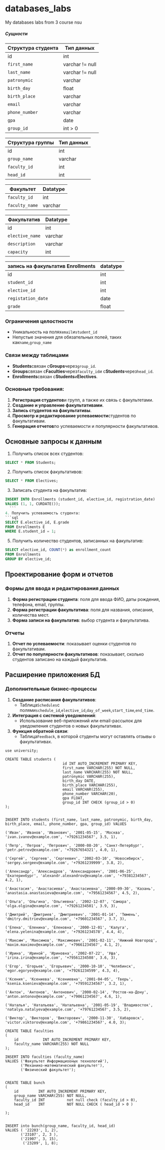 # databases_labs
My databases labs from 3 course nsu

##### Сущности

| Структура студента | Тип данных      |
| ------------------ | --------------- |
| id                 | int             |
| `first_name`       | varchar != null |
| `last_name`        | varchar != null |
| `patronymic`       | varchar         |
| `birth_day`        | float           |
| `birth_place`      | varchar         |
| `email`            | varchar         |
| `phone_number`     | varchar         |
| `gpa`              | date            |
| `group_id`         | int > 0         |

| Структура группы | Тип данных |
| ---------------- | ---------- |
| id               | int        |
| `group_name`     | varchar    |
| `faculty_id`     | int        |
| `head_id`        | int        |

| Факультет      | Datatype |
| -------------- | -------- |
| `faculty_id`   | int      |
| `faculty_name` | varchar  |

| Факультатив     | Datatype |
| --------------- | -------- |
| id              | int      |
| `elective_name` | varchar  |
| `description`   | varchar  |
| `capacity`      | int      |

| запись на факультатив **Enrollments** | datatype |
| ------------------------------------- | -------- |
| id                                    | int      |
| `student_id`                          | int      |
| `elective_id`                         | int      |
| `registation_date`                    | date     |
| `grade`                               | float    |
### Ограничения целостности
- Уникальность на полях`email`и`student_id`
- Непустые значения для обязательных полей, таких как`name`,`group_name`

### Связи между таблицами
- **Students**связан с**Groups**через`group_id`.
- **Groups**связан с**Faculties**через`faculty_id`и с**Students**через`head_id`.
- **Enrollments**связан с**Students**и**Electives**.
### Основные требования:
1. **Регистрация студентов**и групп, а также их связь с факультетами.
2. **Создание и управление факультативами**.
3. **Запись студентов на факультативы**.
4. **Просмотр и редактирование успеваемости**студентов по факультативам.
5. **Генерация отчетов**по успеваемости и популярности факультативов.

## Основные запросы к данным

1. Получить список всех студентов:
```sql
SELECT * FROM Students;
```
2. Получить список факультативов:
```sql
SELECT * FROM Electives;
```
3. Записать студента на факультатив:
  ```sql
INSERT INTO Enrollments (student_id, elective_id, registration_date) 
VALUES (1, 1, CURDATE());
    ```
4. Получить успеваемость студента:
```sql
SELECT E.elective_id, E.grade 
FROM Enrollments E 
WHERE E.student_id = 1;
```    
5. Получить количество студентов, записанных на факультатив:
```sql
SELECT elective_id, COUNT(*) as enrollment_count 
FROM Enrollments 
GROUP BY elective_id;
```

## Проектирование форм и отчетов

### Формы для ввода и редактирования данных
1. **Форма регистрации студента**: поля для ввода ФИО, даты рождения, телефона, email, группы.
2. **Форма регистрации факультатива**: поля для названия, описания, количества мест.
3. **Форма записи на факультатив**: выбор студента и факультатива.

### Отчеты
1. **Отчет по успеваемости**: показывает оценки студентов по факультативам.
2. **Отчет по популярности факультативов**: показывает, сколько студентов записано на каждый факультатив.

## Расширение приложения БД

### Дополнительные бизнес-процессы

1. **Создание расписания факультативов**:
    - Таблица`Schedules`с полями`schedule_id`,`elective_id`,`day_of_week`,`start_time`,`end_time`.
2. **Интеграция с системой уведомлений**:
    - Использование веб-приложений или email-рассылок для уведомления студентов о новых факультативах.
3. **Функция обратной связи**:
    - Таблица`Feedback`, в которой студенты могут оставлять отзывы о факультативах.


```mysql
use university;  
  
CREATE TABLE students (  
                          id INT AUTO_INCREMENT PRIMARY KEY,  
                          first_name VARCHAR(255) NOT NULL,  
                          last_name VARCHAR(255) NOT NULL,  
                          patronymic VARCHAR(255),  
                          birth_day DATE,  
                          birth_place VARCHAR(255),  
                          email VARCHAR(255),  
                          phone_number VARCHAR(20),  
                          gpa FLOAT,  
                          group_id INT CHECK (group_id > 0)  
);  
  
  
INSERT INTO students (first_name, last_name, patronymic, birth_day, birth_place, email, phone_number, gpa, group_id) VALUES  
                                                                                                                         ('Иван', 'Иванов', 'Иванович', '2001-05-15', 'Москва', 'ivan.ivanov@example.com', '+79261234567', 3.5, 1),  
                                                                                                                         ('Петр', 'Петров', 'Петрович', '2000-08-20', 'Санкт-Петербург', 'petr.petrov@example.com', '+79267654321', 4.0, 1),  
                                                                                                                         ('Сергей', 'Сергеев', 'Сергеевич', '2002-03-10', 'Новосибирск', 'sergey.sergeev@example.com', '+79261239999', 3.8, 2),  
                                                                                                                         ('Александр', 'Александров', 'Александрович', '2001-06-25', 'Екатеринбург', 'alexandr.alexandrov@example.com', '+79381234567', 4.2, 1),  
                                                                                                                         ('Анастасия', 'Анастасиева', 'Анастасиевна', '2000-09-30', 'Казань', 'anastasia.anastasieva@example.com', '+79561234567', 4.5, 2),  
                                                                                                                         ('Ольга', 'Ольгина', 'Ольгиевна', '2002-12-07', 'Самара', 'olga.olgina@example.com', '+79261234501', 3.9, 3),  
                                                                                                                         ('Дмитрий', 'Дмитриев', 'Дмитриевич', '2001-01-14', 'Тюмень', 'dmitry.dmitriev@example.com', '+79601234567', 3.7, 3),  
                                                                                                                         ('Елена', 'Еленина', 'Еленовна', '2000-12-01', 'Калуга', 'elena.yelenina@example.com', '+79261234578', 4.4, 4),  
                                                                                                                         ('Максим', 'Максимов', 'Максимович', '2001-02-11', 'Нижний Новгород', 'maxim.maximov@example.com', '+79661234567', 4.1, 2),  
                                                                                                                         ('Ирина', 'Ириной', 'Ириновна', '2002-07-22', 'Уфа', 'irina.irina@example.com', '+79561234508', 3.6, 3),  
                                                                                                                         ('Егор', 'Егорьев', 'Егорьевич', '2000-10-10', 'Челябинск', 'egor.egoryev@example.com', '+79261234599', 4.3, 4),  
                                                                                                                         ('Ксения', 'Ксениева', 'Ксениевна', '2001-04-05', 'Тверь', 'ksenia.ksenieva@example.com', '+79591234567', 3.2, 1),  
                                                                                                                         ('Антон', 'Антонов', 'Антонович', '2000-02-14', 'Ростов-на-Дону', 'anton.antonov@example.com', '+79061234567', 4.6, 1),  
                                                                                                                         ('Наталья', 'Натальева', 'Натальевна', '2001-05-19', 'Владивосток', 'natalya.natalyeva@example.com', '+79761234567', 3.5, 2),  
                                                                                                                         ('Виктор', 'Викторов', 'Викторович', '2000-11-30', 'Хабаровск', 'victor.viktorov@example.com', '+79861234567', 4.0, 3);
```

```mysql
CREATE TABLE faculties  
(  
    id           INT AUTO_INCREMENT PRIMARY KEY,  
    faculty_name VARCHAR(255) NOT NULL  
);  
  
INSERT INTO faculties (faculty_name)  
VALUES ('Факультет Информациооных технологий'),  
       ('Механико-математический факультет'),  
       ('Физический факультет');  
  
  
CREATE TABLE bunch  
(  
    id         INT AUTO_INCREMENT PRIMARY KEY,  
    group_name VARCHAR(255) NOT NULL,  
    faculty_id INT          not null check (faculty_id > 0),  
    head_id    INT          NOT NULL CHECK ( head_id > 0 )  
  
);  
  
  
INSERT into bunch(group_name, faculty_id, head_id)  
VALUES ( '22203', 1, 2),  
       ('23107', 2, 3 ),  
       ('21907', 3, 15),  
		('23209', 1, 8);
```
